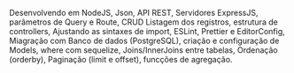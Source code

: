 Desenvolvendo em NodeJS, Json, API REST, Servidores ExpressJS, parâmetros de Query e Route, CRUD Listagem dos registros, estrutura de controllers,  Ajustando as sintaxes de import,  ESLint, Prettier e EditorConfig, Miagração com Banco de dados (PostgreSQL), criação e configuração de Models, where com sequelize, Joins/InnerJoins entre tabelas,  Ordenação (orderby), Paginação (limit e offset), funcções de agregação.